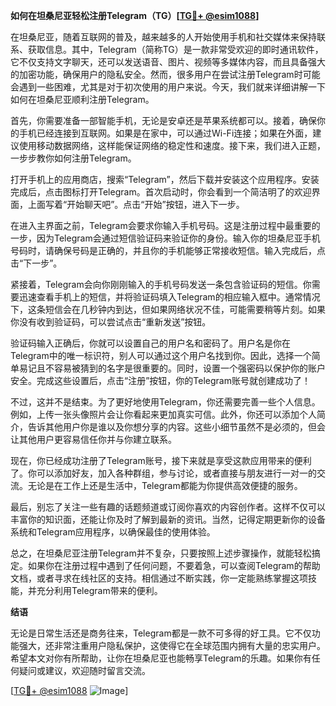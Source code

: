 **如何在坦桑尼亚轻松注册Telegram（TG）[[TG💪+ @esim1088](https://t.me/s/esim1088)]**

在坦桑尼亚，随着互联网的普及，越来越多的人开始使用手机和社交媒体来保持联系、获取信息。其中，Telegram（简称TG）是一款非常受欢迎的即时通讯软件，它不仅支持文字聊天，还可以发送语音、图片、视频等多媒体内容，而且具备强大的加密功能，确保用户的隐私安全。然而，很多用户在尝试注册Telegram时可能会遇到一些困难，尤其是对于初次使用的用户来说。今天，我们就来详细讲解一下如何在坦桑尼亚顺利注册Telegram。

首先，你需要准备一部智能手机，无论是安卓还是苹果系统都可以。接着，确保你的手机已经连接到互联网。如果是在家中，可以通过Wi-Fi连接；如果在外面，建议使用移动数据网络，这样能保证网络的稳定性和速度。接下来，我们进入正题，一步步教你如何注册Telegram。

打开手机上的应用商店，搜索“Telegram”，然后下载并安装这个应用程序。安装完成后，点击图标打开Telegram。首次启动时，你会看到一个简洁明了的欢迎界面，上面写着“开始聊天吧”。点击“开始”按钮，进入下一步。

在进入主界面之前，Telegram会要求你输入手机号码。这是注册过程中最重要的一步，因为Telegram会通过短信验证码来验证你的身份。输入你的坦桑尼亚手机号码时，请确保号码是正确的，并且你的手机能够正常接收短信。输入完成后，点击“下一步”。

紧接着，Telegram会向你刚刚输入的手机号码发送一条包含验证码的短信。你需要迅速查看手机上的短信，并将验证码填入Telegram的相应输入框中。通常情况下，这条短信会在几秒钟内到达，但如果网络状况不佳，可能需要稍等片刻。如果你没有收到验证码，可以尝试点击“重新发送”按钮。

验证码输入正确后，你就可以设置自己的用户名和密码了。用户名是你在Telegram中的唯一标识符，别人可以通过这个用户名找到你。因此，选择一个简单易记且不容易被猜到的名字是很重要的。同时，设置一个强密码以保护你的账户安全。完成这些设置后，点击“注册”按钮，你的Telegram账号就创建成功了！

不过，这并不是结束。为了更好地使用Telegram，你还需要完善一些个人信息。例如，上传一张头像照片会让你看起来更加真实可信。此外，你还可以添加个人简介，告诉其他用户你是谁以及你想分享的内容。这些小细节虽然不是必须的，但会让其他用户更容易信任你并与你建立联系。

现在，你已经成功注册了Telegram账号，接下来就是享受这款应用带来的便利了。你可以添加好友，加入各种群组，参与讨论，或者直接与朋友进行一对一的交流。无论是在工作上还是生活中，Telegram都能为你提供高效便捷的服务。

最后，别忘了关注一些有趣的话题频道或订阅你喜欢的内容创作者。这样不仅可以丰富你的知识面，还能让你及时了解到最新的资讯。当然，记得定期更新你的设备系统和Telegram应用程序，以确保最佳的使用体验。

总之，在坦桑尼亚注册Telegram并不复杂，只要按照上述步骤操作，就能轻松搞定。如果你在注册过程中遇到了任何问题，不要着急，可以查阅Telegram的帮助文档，或者寻求在线社区的支持。相信通过不断实践，你一定能熟练掌握这项技能，并充分利用Telegram带来的便利。

**结语**

无论是日常生活还是商务往来，Telegram都是一款不可多得的好工具。它不仅功能强大，还非常注重用户隐私保护，这使得它在全球范围内拥有大量的忠实用户。希望本文对你有所帮助，让你在坦桑尼亚也能畅享Telegram的乐趣。如果你有任何疑问或建议，欢迎随时留言交流。

[[TG💪+ @esim1088](https://t.me/s/esim1088) ![Image](https://i.postimg.cc/4NQfJmqS/Snipaste-2025-05-13-00-14-12.png)]